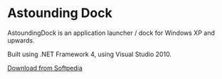 Astounding Dock
===================

AstoundingDock is an application launcher / dock for Windows XP and upwards.

Built using .NET Framework 4, using Visual Studio 2010. 

[Download from Softpedia](https://www.softpedia.com/get/System/Launchers-Shutdown-Tools/Astounding-Dock.shtml)
